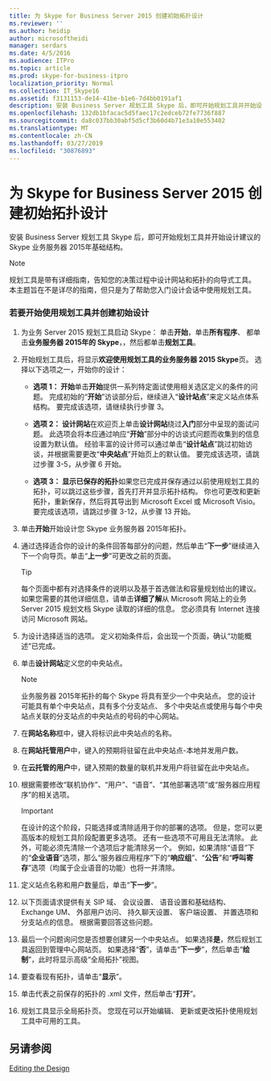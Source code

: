 ```yaml
---
title: 为 Skype for Business Server 2015 创建初始拓扑设计
ms.reviewer: ''
ms.author: heidip
author: microsoftheidi
manager: serdars
ms.date: 4/5/2016
ms.audience: ITPro
ms.topic: article
ms.prod: skype-for-business-itpro
localization_priority: Normal
ms.collection: IT_Skype16
ms.assetid: f3131153-de14-41be-b1e6-7d4bb0191af1
description: 安装 Business Server 规划工具 Skype 后，即可开始规划工具并开始设计建议的 Skype 业务服务器 2015年基础结构。
ms.openlocfilehash: 132db1bfacac5d5faec17c2edceb72fe7736f887
ms.sourcegitcommit: da8c037bb30abf5d5cf3b60d4b71e3a10e553402
ms.translationtype: MT
ms.contentlocale: zh-CN
ms.lasthandoff: 03/27/2019
ms.locfileid: "30876893"
---
```

# <a name="create-the-initial-topology-design-for-skype-for-business-server-2015"></a>为 Skype for Business Server 2015 创建初始拓扑设计

安装 Business Server 规划工具 Skype 后，即可开始规划工具并开始设计建议的 Skype 业务服务器 2015年基础结构。

> [!NOTE]
>  规划工具是带有详细指南，告知您的决策过程中设计网站和拓扑的向导式工具。 本主题旨在不是详尽的指南，但只是为了帮助您入门设计会话中使用规划工具。

### <a name="to-get-started-using-the-planning-tool-and-create-the-initial-design"></a>若要开始使用规划工具并创建初始设计

1. 为业务 Server 2015 规划工具启动 Skype： 单击**开始**，单击**所有程序**、 都单击**业务服务器 2015年的 Skype**，，然后都单击**规划工具**。

2. 开始规划工具后，将显示**欢迎使用规划工具的业务服务器 2015 Skype**页。 选择以下选项之一，开始你的设计：

   - **选项 1： 开始**单击**开始**提供一系列特定面试使用相关选区定义的条件的问题。 完成初始的“**开始**”访谈部分后，继续进入“**设计站点**”来定义站点体系结构。 要完成该选项，请继续执行步骤 3。

   - **选项 2： 设计网站**在欢迎页上单击**设计网站**绕过**入门**部分中呈现的面试问题。 此选项会将本应通过响应“**开始**”部分中的访谈式问题而收集到的信息设置为默认值。 经验丰富的设计师可以通过单击“**设计站点**”跳过初始访谈，并根据需要更改“**中央站点**”开始页上的默认值。 要完成该选项，请跳过步骤 3-5，从步骤 6 开始。

   - **选项 3： 显示已保存的拓扑**如果您已完成并保存通过以前使用规划工具的拓扑，可以跳过这些步骤，首先打开并显示拓扑结构。 你也可更改和更新拓扑，重新保存，然后将其导出到 Microsoft Excel 或 Microsoft Visio。 要完成该选项，请跳过步骤 3-12，从步骤 13 开始。

3. 单击**开始**开始设计您 Skype 业务服务器 2015年拓扑。

4. 通过选择适合你的设计的条件回答每部分的问题，然后单击“**下一步**”继续进入下一个向导页。单击“**上一步**”可更改之前的页面。

    > [!TIP]
    > 每个页面中都有对选择条件的说明以及基于首选做法和容量规划给出的建议。 如果您需要的其他详细信息，请单击**详细了解**从 Microsoft 网站上的业务 Server 2015 规划文档 Skype 读取的详细的信息。 您必须具有 Internet 连接访问 Microsoft 网站。

5. 为设计选择适当的选项。 定义初始条件后，会出现一个页面，确认“功能概述”已完成。

6. 单击**设计网站**定义您的中央站点。

    > [!NOTE]
    > 业务服务器 2015年拓扑的每个 Skype 将具有至少一个中央站点。 您的设计可能具有单个中央站点，具有多个分支站点、 多个中央站点或使用与每个中央站点关联的分支站点的中央站点的号码的中心网站。

7. 在**网站名称**框中，键入将标识此中央站点的名称。

8. 在**网站托管用户**中，键入的预期将驻留在此中央站点-本地并发用户数。

9. 在**云托管的用户**中，键入预期的数量的联机并发用户将驻留在此中央站点。

10. 根据需要修改“联机协作”、“用户”、“语音”、“其他部署选项”或“服务器应用程序”的相关选项。

    > [!IMPORTANT]
    > 在设计的这个阶段，只能选择或清除适用于你的部署的选项。 但是，您可以更高版本的规划工具阶段配置更多选项。 还有一些选项不可用且无法清除。 此外，可能必须先清除一个选项后才能清除另一个。 例如，如果清除“语音”下的“**企业语音**”选项，那么“服务器应用程序”下的“**响应组**”、“**公告**”和“**呼叫寄存**”选项（均属于企业语音的功能）也将一并清除。

11. 定义站点名称和用户数量后，单击“**下一步**”。

12. 以下页面请求提供有关 SIP 域、 会议设置、 语音设置和基础结构、 Exchange UM、 外部用户访问、 持久聊天设置、 客户端设置、 并置选项和分支站点的信息。 根据需要回答这些问题。

13. 最后一个问题询问您是否想要创建另一个中央站点。 如果选择**是**，然后规划工具返回到管理中心网站页。 如果选择“**否**”，请单击“**下一步**”，然后单击“**绘制**”，此时将显示高级“全局拓扑”视图。

14. 要查看现有拓扑，请单击“**显示**”。

15. 单击代表之前保存的拓扑的 .xml 文件，然后单击“**打开**”。

16. 规划工具显示全局拓扑页。 您现在可以开始编辑、 更新或更改拓扑使用规划工具中可用的工具。

## <a name="see-also"></a>另请参阅

[Editing the Design](https://technet.microsoft.com/library/08f639ba-0e5f-4ae7-9191-c3d96c25b169.aspx)
